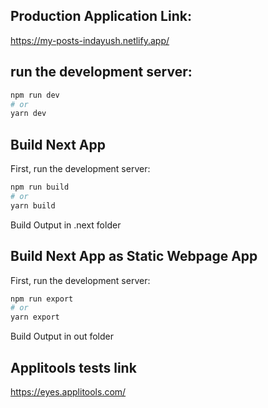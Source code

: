 ## Production Application Link:

https://my-posts-indayush.netlify.app/

## run the development server:

```bash
npm run dev
# or
yarn dev
```

## Build Next App

First, run the development server:

```bash
npm run build
# or
yarn build
```

Build Output in .next folder

## Build Next App as Static Webpage App

First, run the development server:

```bash
npm run export
# or
yarn export
```

Build Output in out folder

## Applitools tests link

https://eyes.applitools.com/

